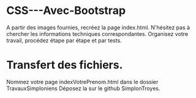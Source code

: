 # CSS---Avec-Bootstrap
A partir des images fournies, recréez la page index.html.
N'hésitez pas à chercher les informations techniques correspondantes.
Organisez votre travail, procédez étape par étape et par tests.

# Transfert des fichiers.
Nommez votre page indexVotrePrenom.html dans le dossier TravauxSimploniens
Déposez la sur le github SimplonTroyes.

